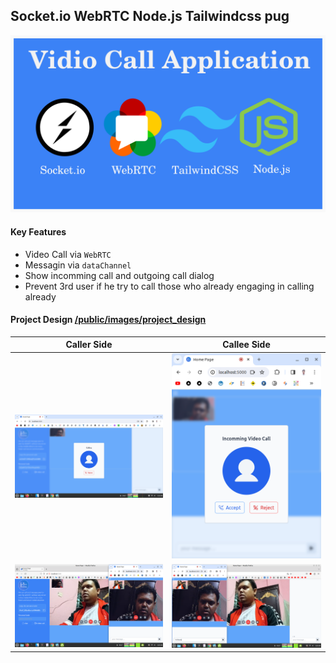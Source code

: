 ## Socket.io WebRTC Node.js Tailwindcss pug

![webRTC-banner.png](https://github.com/JavaScriptForEverything/webrtc/blob/master/public/images/webRTC-banner.png)


#### Key Features

- Video Call via `WebRTC`
- Messagin via `dataChannel`
- Show incomming call and outgoing call dialog
- Prevent 3rd user if he try to call those who already engaging in calling already


#### Project Design 	[/public/images/project_design](https://github.com/JavaScriptForEverything/webrtc/tree/master/public/images/project_design)


| Caller Side            | Callee Side            |
| ---------------------- | ---------------------- |
| ![caller-side](https://github.com/JavaScriptForEverything/webrtc/blob/master/public/images/project_design/04_caller-side-desktop-view.png) | ![callee-side](https://github.com/JavaScriptForEverything/webrtc/blob/master/public/images/project_design/05_callee-side-mobile-view.png) |
| ![caller-side](https://github.com/JavaScriptForEverything/webrtc/blob/master/public/images/project_design/09_accept-view.png) | ![callee-side](https://github.com/JavaScriptForEverything/webrtc/blob/master/public/images/project_design/10_typing_message.png) |
